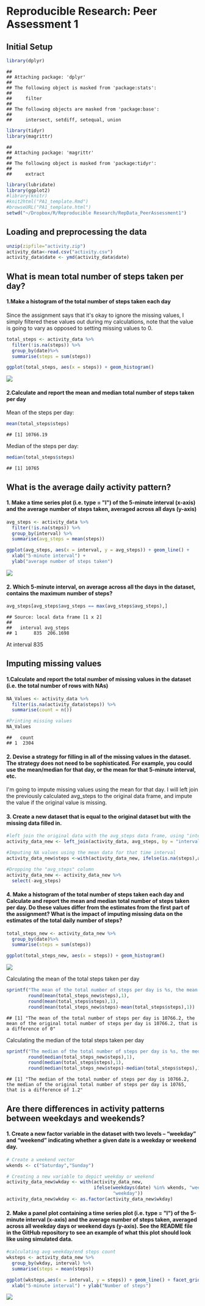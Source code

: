# Reproducible Research: Peer Assessment 1


## Initial Setup


```r
library(dplyr)
```

```
## 
## Attaching package: 'dplyr'
## 
## The following object is masked from 'package:stats':
## 
##     filter
## 
## The following objects are masked from 'package:base':
## 
##     intersect, setdiff, setequal, union
```

```r
library(tidyr)
library(magrittr)
```

```
## 
## Attaching package: 'magrittr'
## 
## The following object is masked from 'package:tidyr':
## 
##     extract
```

```r
library(lubridate)
library(ggplot2)
#library(knitr)
#knit2html("PA1_template.Rmd")
#browseURL("PA1_template.html")
setwd("~/Dropbox/R/Reproducible Research/RepData_PeerAssessment1")
```

## Loading and preprocessing the data


```r
unzip(zipfile="activity.zip")
activity_data<-read.csv("activity.csv")
activity_data$date <- ymd(activity_data$date)
```



## What is mean total number of steps taken per day?

#### 1.Make a histogram of the total number of steps taken each day
Since the assignment says that it's okay to ignore the missing values, I simply filtered these values out during my calculations, note that the value is going to vary as opposed to setting missing values to 0.


```r
total_steps <- activity_data %>%
  filter(!is.na(steps)) %>%
  group_by(date)%>%
  summarise(steps = sum(steps))

ggplot(total_steps, aes(x = steps)) + geom_histogram()
```

![](PA1_template_files/figure-html/unnamed-chunk-3-1.png) 


#### 2.Calculate and report the mean and median total number of steps taken per day


Mean of the steps per day:

```r
mean(total_steps$steps)
```

```
## [1] 10766.19
```
Median of the steps per day:

```r
median(total_steps$steps)
```

```
## [1] 10765
```


## What is the average daily activity pattern?

#### 1. Make a time series plot (i.e. type = "l") of the 5-minute interval (x-axis) and the average number of steps taken, averaged across all days (y-axis)


```r
avg_steps <- activity_data %>%
  filter(!is.na(steps)) %>%
  group_by(interval) %>%
  summarise(avg_steps = mean(steps))

ggplot(avg_steps, aes(x = interval, y = avg_steps)) + geom_line() + 
  xlab("5-minute interval") +
  ylab("average number of steps taken")
```

![](PA1_template_files/figure-html/unnamed-chunk-6-1.png) 

#### 2. Which 5-minute interval, on average across all the days in the dataset, contains the maximum number of steps?


```r
avg_steps[avg_steps$avg_steps == max(avg_steps$avg_steps),]
```

```
## Source: local data frame [1 x 2]
## 
##   interval avg_steps
## 1      835  206.1698
```
At interval 835

## Imputing missing values
#### 1.Calculate and report the total number of missing values in the dataset (i.e. the total number of rows with NAs)


```r
NA_Values <- activity_data %>%
  filter(is.na(activity_data$steps)) %>%
  summarise(count = n())

#Printing missing values
NA_Values 
```

```
##   count
## 1  2304
```

#### 2. Devise a strategy for filling in all of the missing values in the dataset. The strategy does not need to be sophisticated. For example, you could use the mean/median for that day, or the mean for that 5-minute interval, etc.

I'm going to impute missing values using the mean for that day. I will left join the previously calculated avg_steps to the original data frame, and impute the value if the original value is missing.

#### 3. Create a new dataset that is equal to the original dataset but with the missing data filled in.


```r
#left join the original data with the avg_steps data frame, using "interval"
activity_data_new <- left_join(activity_data, avg_steps, by = "interval")

#Imputing NA values using the mean data for that time interval
activity_data_new$steps <-with(activity_data_new, ifelse(is.na(steps),avg_steps,steps))

#Dropping the "avg_steps" column
activity_data_new <- activity_data_new %>%
  select(-avg_steps)
```

#### 4. Make a histogram of the total number of steps taken each day and Calculate and report the mean and median total number of steps taken per day. Do these values differ from the estimates from the first part of the assignment? What is the impact of imputing missing data on the estimates of the total daily number of steps?


```r
total_steps_new <- activity_data_new %>%
  group_by(date)%>%
  summarise(steps = sum(steps))

ggplot(total_steps_new, aes(x = steps)) + geom_histogram()
```

![](PA1_template_files/figure-html/unnamed-chunk-10-1.png) 

Calculating the mean of the total steps taken per day

```r
sprintf("The mean of the total number of steps per day is %s, the mean of the original total number of steps per day is %s, that is a difference of %s",
        round(mean(total_steps_new$steps),1),
        round(mean(total_steps$steps),1),
        round(mean(total_steps_new$steps)-mean(total_steps$steps),1))
```

```
## [1] "The mean of the total number of steps per day is 10766.2, the mean of the original total number of steps per day is 10766.2, that is a difference of 0"
```

Calculating the median of the total steps taken per day

```r
sprintf("The median of the total number of steps per day is %s, the median of the original total number of steps per day is %s, that is a difference of %s",
        round(median(total_steps_new$steps),1),
        round(median(total_steps$steps),1),
        round(median(total_steps_new$steps)-median(total_steps$steps),1))
```

```
## [1] "The median of the total number of steps per day is 10766.2, the median of the original total number of steps per day is 10765, that is a difference of 1.2"
```

## Are there differences in activity patterns between weekdays and weekends?
#### 1. Create a new factor variable in the dataset with two levels – “weekday” and “weekend” indicating whether a given date is a weekday or weekend day.


```r
# Create a weekend vector 
wkends <- c("Saturday","Sunday")

# Creating a new variable to depict weekday or weekend
activity_data_new$wkday <- with(activity_data_new,
                                ifelse(weekdays(date) %in% wkends, "weekend",
                                       "weekday"))
activity_data_new$wkday <- as.factor(activity_data_new$wkday)
```

#### 2. Make a panel plot containing a time series plot (i.e. type = "l") of the 5-minute interval (x-axis) and the average number of steps taken, averaged across all weekday days or weekend days (y-axis). See the README file in the GitHub repository to see an example of what this plot should look like using simulated data.


```r
#calculating avg weekday/end steps count
wksteps <- activity_data_new %>%
  group_by(wkday, interval) %>%
  summarise(steps = mean(steps))

ggplot(wksteps,aes(x = interval, y = steps)) + geom_line() + facet_grid(wkday~.) +
  xlab("5-minute interval") + ylab("Number of steps")
```

![](PA1_template_files/figure-html/unnamed-chunk-14-1.png) 


